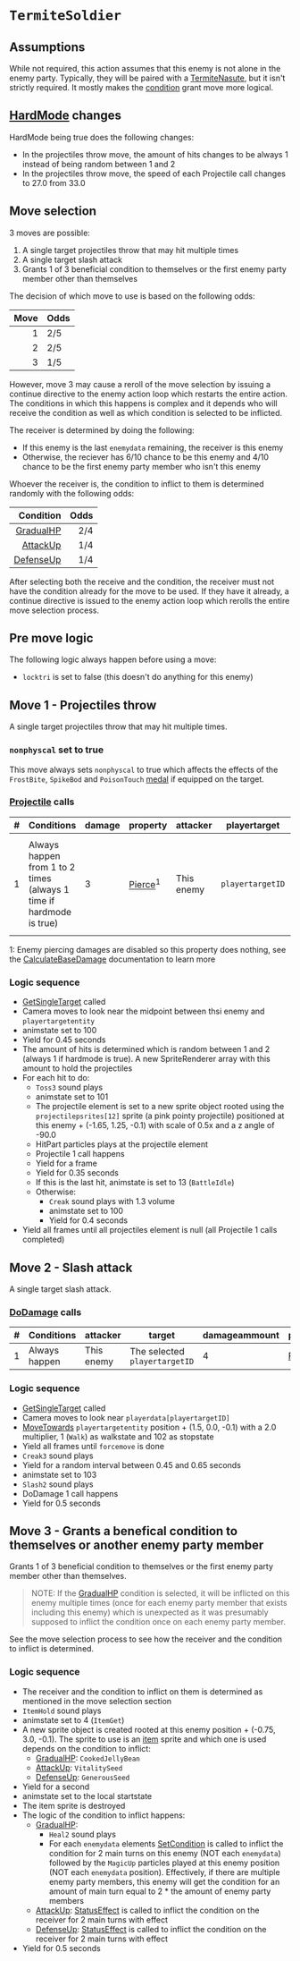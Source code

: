 # `TermiteSoldier`

## Assumptions
While not required, this action assumes that this enemy is not alone in the enemy party. Typically, they will be paired with a [TermiteNasute](TermiteNasute.md), but it isn't strictly required. It mostly makes the [condition](../../Actors%20states/Conditions.md) grant move more logical.

## [HardMode](../../Damage%20pipeline/HardMode.md) changes
HardMode being true does the following changes:

- In the projectiles throw move, the amount of hits changes to be always 1 instead of being random between 1 and 2
- In the projectiles throw move, the speed of each Projectile call changes to 27.0 from 33.0

## Move selection
3 moves are possible:

1. A single target projectiles throw that may hit multiple times
2. A single target slash attack
3. Grants 1 of 3 beneficial condition to themselves or the first enemy party member other than themselves

The decision of which move to use is based on the following odds:

|Move|Odds|
|---:|----|
|1|2/5|
|2|2/5|
|3|1/5|

However, move 3 may cause a reroll of the move selection by issuing a continue directive to the enemy action loop which restarts the entire action. The conditions in which this happens is complex and it depends who will receive the condition as well as which condition is selected to be inflicted.

The receiver is determined by doing the following:

- If this enemy is the last `enemydata` remaining, the receiver is this enemy
- Otherwise, the reciever has 6/10 chance to be this enemy and 4/10 chance to be the first enemy party member who isn't this enemy

Whoever the receiver is, the condition to inflict to them is determined randomly with the following odds:

|Condition|Odds|
|---:|---:|
|[GradualHP](../../Actors%20states/BattleCondition/GradualHP.md)|2/4|
|[AttackUp](../../Actors%20states/BattleCondition/AttackUp.md)|1/4|
|[DefenseUp](../../Actors%20states/BattleCondition/DefenseUp.md)|1/4|

After selecting both the receive and the condition, the receiver must not have the condition already for the move to be used. If they have it already, a continue directive is issued to the enemy action loop which rerolls the entire move selection process.

## Pre move logic
The following logic always happen before using a move:

- `locktri` is set to false (this doesn't do anything for this enemy)

## Move 1 - Projectiles throw
A single target projectiles throw that may hit multiple times.

### `nonphyscal` set to true
This move always sets `nonphyscal` to true which affects the effects of the `FrostBite`, `SpikeBod` and `PoisonTouch` [medal](../Enums%20and%20IDs/Medal.md) if equipped on the target.

### [Projectile](../../Damage%20pipeline/Projectile.md) calls

|#|Conditions|damage|property|attacker|playertarget|obj|speed|height|extraargs|destroyparticle|audioonhit|audiomoving|spin|nosound|
|-:|---------|------|--------|--------|-----------|---|-----|------|---------|--------------|----------|-----------|----|------|
|1|Always happen from 1 to 2 times (always 1 time if hardmode is true)|3|[Pierce](../../Damage%20pipeline/AttackProperty.md)<sup>1</sup>|This enemy|`playertargetID`|A new sprite object rooted using the `projectilepsrites[12]` sprite (a pink pointy projectile) positioned at this enemy + (-1.65, 1.25, -0.1) with scale of 0.5x and a z angle of -90.0|33.0 (27.0 instead if hardmode is true)|0.0|null|null|null|null|Vector3.zero|false|

1: Enemy piercing damages are disabled so this property does nothing, see the [CalculateBaseDamage](../../Damage%20pipeline/CalculateBaseDamage.md#piercing) documentation to learn more

### Logic sequence

- [GetSingleTarget](../../Actors%20states/Targetting/GetRandomAvaliablePlayer.md#getsingletarget) called
- Camera moves to look near the midpoint between thsi enemy and `playertargetentity`
- animstate set to 100
- Yield for 0.45 seconds
- The amount of hits is determined which is random between 1 and 2 (always 1 if hardmode is true). A new SpriteRenderer array with this amount to hold the projectiles
- For each hit to do:
    - `Toss3` sound plays
    - animstate set to 101
    - The projectile element is set to a new sprite object rooted using the `projectilepsrites[12]` sprite (a pink pointy projectile) positioned at this enemy + (-1.65, 1.25, -0.1) with scale of 0.5x and a z angle of -90.0
    - HitPart particles plays at the projectile element
    - Projectile 1 call happens
    - Yield for a frame
    - Yield for 0.35 seconds
    - If this is the last hit, animstate is set to 13 (`BattleIdle`)
    - Otherwise:
        - `Creak` sound plays with 1.3 volume
        - animstate set to 100
        - Yield for 0.4 seconds
- Yield all frames until all projectiles element is null (all Projectile 1 calls completed)

## Move 2 - Slash attack
A single target slash attack.

### [DoDamage](../../Damage%20pipeline/DoDamage.md) calls

|#|Conditions|attacker|target|damageammount|property|overrides|block|
|-:|---|---|---|---|---|---|---|
|1|Always happen|This enemy|The selected `playertargetID`|4|[Flip](../../Damage%20pipeline/AttackProperty.md)|null|`commandsuccess`|

### Logic sequence

- [GetSingleTarget](../../Actors%20states/Targetting/GetRandomAvaliablePlayer.md#getsingletarget) called
- Camera moves to look near `playerdata[playertargetID]`
- [MoveTowards](../../../Entities/EntityControl/EntityControl%20Methods.md#movetowards) `playertargetentity` position + (1.5, 0.0, -0.1) with a 2.0 multiplier, 1 (`Walk`) as walkstate and 102 as stopstate
- Yield all frames until `forcemove` is done
- `Creak3` sound plays
- Yield for a random interval between 0.45 and 0.65 seconds
- animstate set to 103
- `Slash2` sound plays
- DoDamage 1 call happens
- Yield for 0.5 seconds

## Move 3 - Grants a benefical condition to themselves or another enemy party member
Grants 1 of 3 beneficial condition to themselves or the first enemy party member other than themselves.

> NOTE: If the [GradualHP](../../Actors%20states/BattleCondition/GradualHP.md) condition is selected, it will be inflicted on this enemy multiple times (once for each enemy party member that exists including this enemy) which is unexpected as it was presumably supposed to inflict the condition once on each enemy party member.

See the move selection process to see how the receiver and the condition to inflict is determined.

### Logic sequence

- The receiver and the condition to inflict on them is determined as mentioned in the move selection section
- `ItemHold` sound plays
- animstate set to 4 (`ItemGet`)
- A new sprite object is created rooted at this enemy position + (-0.75, 3.0, -0.1). The sprite to use is an [item](../../../Enums%20and%20IDs/Items.md) sprite and which one is used depends on the condition to inflict:
    - [GradualHP](../../Actors%20states/BattleCondition/GradualHP.md): `CookedJellyBean`
    - [AttackUp](../../Actors%20states/BattleCondition/AttackUp.md): `VitalitySeed`
    - [DefenseUp](../../Actors%20states/BattleCondition/DefenseUp.md): `GenerousSeed`
- Yield for a second
- animstate set to the local startstate
- The item sprite is destroyed
- The logic of the condition to inflict happens:
    - [GradualHP](../../Actors%20states/BattleCondition/GradualHP.md):
        - `Heal2` sound plays
        - For each `enemydata` elements [SetCondition](../../Actors%20states/Conditions%20methods/SetCondition.md) is called to inflict the condition for 2 main turns on this enemy (NOT each `enemydata`) followed by the `MagicUp` particles played at this enemy position (NOT each `enemydata` position). Effectively, if there are multiple enemy party members, this enemy will get the condition for an amount of main turn equal to 2 * the amount of enemy party members
    - [AttackUp](../../Actors%20states/BattleCondition/AttackUp.md): [StatusEffect](../../Actors%20states/Conditions%20methods/StatusEffect.md) is called to inflict the condition on the receiver for 2 main turns with effect
    - [DefenseUp](../../Actors%20states/BattleCondition/DefenseUp.md): [StatusEffect](../../Actors%20states/Conditions%20methods/StatusEffect.md) is called to inflict the condition on the receiver for 2 main turns with effect
- Yield for 0.5 seconds
